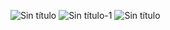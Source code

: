 ![Sin título](https://github.com/Jrodri-19/XamarinForms-Proyecto2/assets/145525087/b6fbc4fe-4ccf-4d64-8c4e-a1263e7a6fb5)
![Sin título-1](https://github.com/Jrodri-19/XamarinForms-Proyecto2/assets/145525087/b2723c46-7bf7-45fa-ab4e-df827e10d777)
![Sin título](https://github.com/Jrodri-19/XamarinForms-Proyecto2/assets/145525087/f6cd342d-3ac4-4c2a-baa1-594c3f1ce596)
